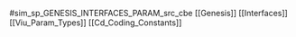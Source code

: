 #sim_sp_GENESIS_INTERFACES_PARAM_src_cbe
[[Genesis]]
[[Interfaces]]
[[Viu_Param_Types]]
[[Cd_Coding_Constants]]
